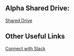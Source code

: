 ## Alpha Shared Drive:
[Shared Drive](https://drive.google.com/drive/u/0/folders/0AICk-Kik0j5BUk9PVA)

## Other Useful Links
[Connect with Slack](https://slack.com/help/articles/205875058#share-link-1)

